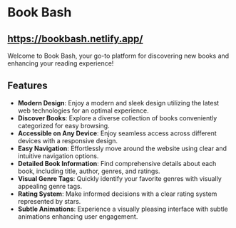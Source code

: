 # Book Bash

## https://bookbash.netlify.app/

Welcome to Book Bash, your go-to platform for discovering new books and enhancing your reading experience!

## Features

- **Modern Design**: Enjoy a modern and sleek design utilizing the latest web technologies for an optimal experience.
- **Discover Books**: Explore a diverse collection of books conveniently categorized for easy browsing.
- **Accessible on Any Device**: Enjoy seamless access across different devices with a responsive design.
- **Easy Navigation**: Effortlessly move around the website using clear and intuitive navigation options.
- **Detailed Book Information**: Find comprehensive details about each book, including title, author, genres, and ratings.
- **Visual Genre Tags**: Quickly identify your favorite genres with visually appealing genre tags.
- **Rating System**: Make informed decisions with a clear rating system represented by stars.
- **Subtle Animations**: Experience a visually pleasing interface with subtle animations enhancing user engagement.
